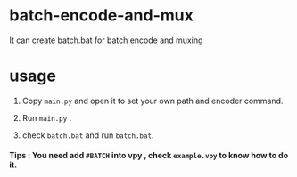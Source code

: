 # batch-encode-and-mux

It can create batch.bat for batch encode and muxing

# usage
1. Copy `main.py` and open it to set your own path and encoder command.

2. Run `main.py` .

3. check `batch.bat` and run `batch.bat`. 

#### Tips : You need add `#BATCH` into vpy , check `example.vpy` to know how to do it.
